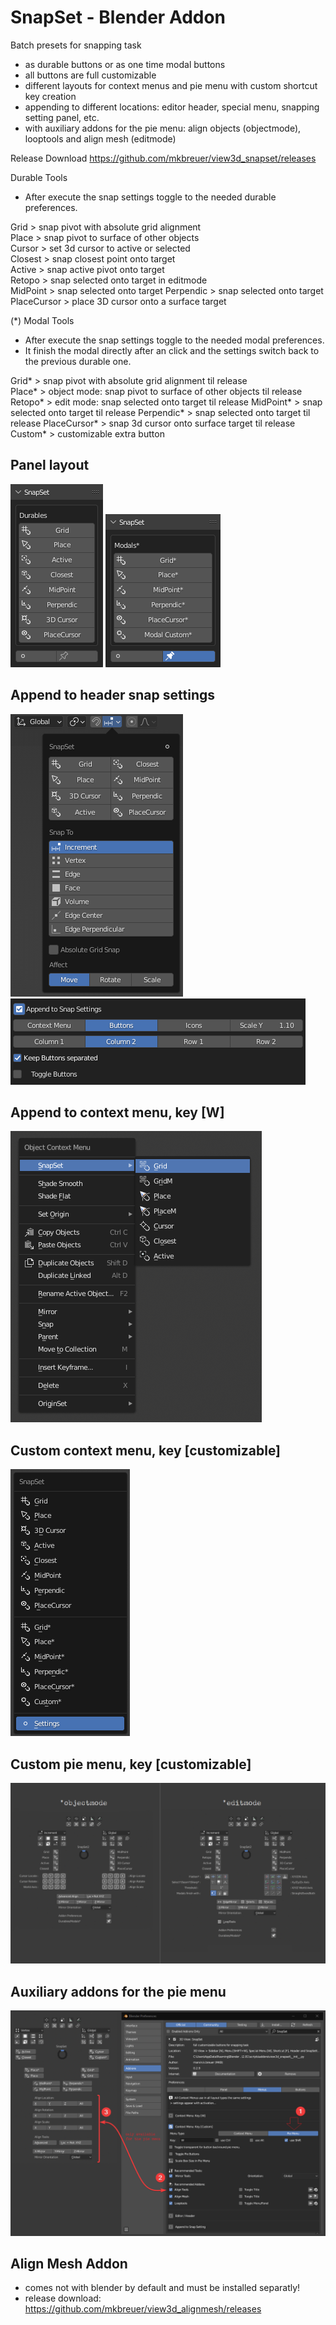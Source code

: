 # SnapSet - Blender Addon

Batch presets for snapping task
- as durable buttons or as one time modal buttons 
- all buttons are full customizable
- different layouts for context menus and pie menu with custom shortcut key creation
- appending to different locations: editor header, special menu, snapping setting panel, etc.
- with auxiliary addons for the pie menu: align objects (objectmode), looptools and align mesh (editmode)

Release Download https://github.com/mkbreuer/view3d_snapset/releases
                               
Durable Tools 
- After execute the snap settings toggle to the needed durable preferences.                       
                      
Grid        > snap pivot with absolute grid alignment               
Place       > snap pivot to surface of other objects  
Cursor      > set 3d cursor to active or selected  
Closest     > snap closest point onto target  
Active      > snap active pivot onto target  
Retopo      > snap selected onto target in editmode  
MidPoint    > snap selected onto target 
Perpendic   > snap selected onto target 
PlaceCursor > place 3D cursor onto a surface target  

 (*) Modal Tools  
- After execute the snap settings toggle to the needed modal preferences.  
- It finish the modal directly after an click and the settings switch back to the previous durable one.                          

Grid*           > snap pivot with absolute grid alignment til release             
Place*          > object mode: snap pivot to surface of other objects til release  
Retopo*         > edit mode: snap selected onto target til release 
MidPoint*       > snap selected onto target til release 
Perpendic*      > snap selected onto target til release 
PlaceCursor*    > snap 3d cursor onto surface target til release 
Custom*         > customizable extra button


## Panel layout
![panel layout durable: ](./images/panel_layout.png)
![panel layout modals: ](./images/panel_layout2.png)

## Append to header snap settings
![header settings layout: ](./images/append_functions_to_snap_settings.png)
![header settings layout: ](./images/append_functions_preferences.png)
                                       
## Append to context menu, key [W]
![special context menu layout: ](./images/menu_context_special.png)    

## Custom context menu, key [customizable]
![custom context menu layout: ](./images/menu_context.png)  

## Custom pie menu, key [customizable]
![custom pie menu layout: ](./images/pie_menu_layouts.png) 

## Auxiliary addons for the pie menu
![addons for pie menu: ](./images/pie_menu_auxiliary_addons.png)  

## Align Mesh Addon
- comes not with blender by default and must be installed separatly!
- release download: https://github.com/mkbreuer/view3d_alignmesh/releases